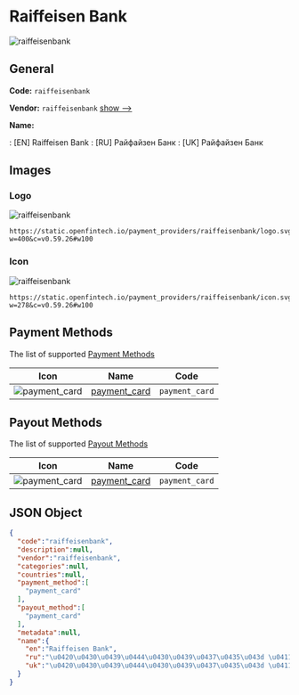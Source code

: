 
# Raiffeisen Bank 
![raiffeisenbank](https://static.openfintech.io/payment_providers/raiffeisenbank/logo.svg?w=400&c=v0.59.26#w100)  

## General 
 
**Code:** `raiffeisenbank` 
 
**Vendor:** `raiffeisenbank` [show -->](/vendors/raiffeisenbank/) 
 
**Name:** 
 
:	[EN] Raiffeisen Bank 
:	[RU] Райфайзен Банк 
:	[UK] Райфайзен Банк 
 

## Images 

### Logo 
 
![raiffeisenbank](https://static.openfintech.io/payment_providers/raiffeisenbank/logo.svg?w=400&c=v0.59.26#w100)  

```
https://static.openfintech.io/payment_providers/raiffeisenbank/logo.svg?w=400&c=v0.59.26#w100
```  

### Icon 
 
![raiffeisenbank](https://static.openfintech.io/payment_providers/raiffeisenbank/icon.svg?w=278&c=v0.59.26#w100)  

```
https://static.openfintech.io/payment_providers/raiffeisenbank/icon.svg?w=278&c=v0.59.26#w100
```  

## Payment Methods 
 
The list of supported [Payment Methods](/payment-methods/) 

|Icon|Name|Code| 
|:---:|:---:|:---:| 
|![payment_card](https://static.openfintech.io/payment_methods/payment_card/icon.svg?w=278&c=v0.59.26#w100) |[payment_card](/payment-methods/payment_card/)|`payment_card`| 
 

## Payout Methods 
 
The list of supported [Payout Methods](/payout-methods/) 

|Icon|Name|Code| 
|:---:|:---:|:---:| 
|![payment_card](https://static.openfintech.io/payout_methods/payment_card/icon.svg?w=278&c=v0.59.26#w40) |[payment_card](payout-methodspayment_card/)|`payment_card`| 
 

## JSON Object 

```json
{
  "code":"raiffeisenbank",
  "description":null,
  "vendor":"raiffeisenbank",
  "categories":null,
  "countries":null,
  "payment_method":[
    "payment_card"
  ],
  "payout_method":[
    "payment_card"
  ],
  "metadata":null,
  "name":{
    "en":"Raiffeisen Bank",
    "ru":"\u0420\u0430\u0439\u0444\u0430\u0439\u0437\u0435\u043d \u0411\u0430\u043d\u043a",
    "uk":"\u0420\u0430\u0439\u0444\u0430\u0439\u0437\u0435\u043d \u0411\u0430\u043d\u043a"
  }
}
```  
